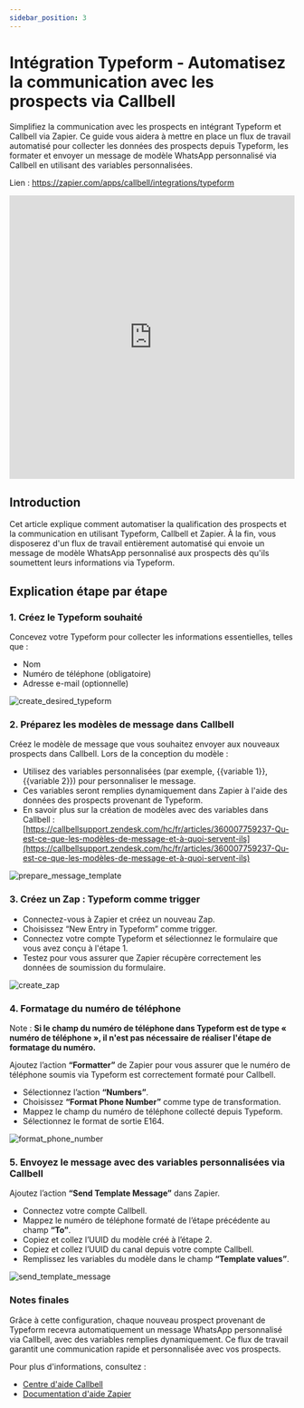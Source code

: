 ```yaml
---
sidebar_position: 3
---
```


# Intégration Typeform - Automatisez la communication avec les prospects via Callbell

Simplifiez la communication avec les prospects en intégrant Typeform et Callbell via Zapier. Ce guide vous aidera à mettre en place un flux de travail automatisé pour collecter les données des prospects depuis Typeform, les formater et envoyer un message de modèle WhatsApp personnalisé via Callbell en utilisant des variables personnalisées.

Lien : https://zapier.com/apps/callbell/integrations/typeform

<iframe width="100%" height="500" src="https://www.youtube.com/embed/ZzTXCJzE6hc?si=aMmE22BgyKkLoAfz" title="Intégration Typeform - Automatisez la communication avec les prospects via Callbell" frameborder="0" allow="accelerometer; autoplay; clipboard-write; encrypted-media; gyroscope; picture-in-picture; web-share" referrerpolicy="strict-origin-when-cross-origin" allowfullscreen></iframe>

## Introduction

Cet article explique comment automatiser la qualification des prospects et la communication en utilisant Typeform, Callbell et Zapier. À la fin, vous disposerez d'un flux de travail entièrement automatisé qui envoie un message de modèle WhatsApp personnalisé aux prospects dès qu'ils soumettent leurs informations via Typeform.

## Explication étape par étape

### 1. **Créez le Typeform souhaité**

Concevez votre Typeform pour collecter les informations essentielles, telles que :

- Nom
- Numéro de téléphone (obligatoire)
- Adresse e-mail (optionnelle)

![create_desired_typeform](../../assets/create_desired_typeform.png)

### 2. **Préparez les modèles de message dans Callbell**

Créez le modèle de message que vous souhaitez envoyer aux nouveaux prospects dans Callbell. Lors de la conception du modèle :

- Utilisez des variables personnalisées (par exemple, {{variable 1}}, {{variable 2}}) pour personnaliser le message.
- Ces variables seront remplies dynamiquement dans Zapier à l'aide des données des prospects provenant de Typeform.
- En savoir plus sur la création de modèles avec des variables dans Callbell : [https://callbellsupport.zendesk.com/hc/fr/articles/360007759237-Qu-est-ce-que-les-modèles-de-message-et-à-quoi-servent-ils](https://callbellsupport.zendesk.com/hc/fr/articles/360007759237-Qu-est-ce-que-les-modèles-de-message-et-à-quoi-servent-ils)

![prepare_message_template](../../assets/prepare_message_template.png)

### 3. **Créez un Zap : Typeform comme trigger**

- Connectez-vous à Zapier et créez un nouveau Zap.
- Choisissez “New Entry in Typeform” comme trigger.
- Connectez votre compte Typeform et sélectionnez le formulaire que vous avez conçu à l'étape 1.
- Testez pour vous assurer que Zapier récupère correctement les données de soumission du formulaire.

![create_zap](../../assets/create_zap.png)

### 4. **Formatage du numéro de téléphone**

Note : **Si le champ du numéro de téléphone dans Typeform est de type « numéro de téléphone », il n'est pas nécessaire de réaliser l'étape de formatage du numéro.**

Ajoutez l’action **“Formatter”** de Zapier pour vous assurer que le numéro de téléphone soumis via Typeform est correctement formaté pour Callbell.

- Sélectionnez l’action **“Numbers”**.
- Choisissez **“Format Phone Number”** comme type de transformation.
- Mappez le champ du numéro de téléphone collecté depuis Typeform.
- Sélectionnez le format de sortie E164.

![format_phone_number](../../assets/format_phone_number.png)

### 5. **Envoyez le message avec des variables personnalisées via Callbell**

Ajoutez l’action **“Send Template Message”** dans Zapier.

- Connectez votre compte Callbell.
- Mappez le numéro de téléphone formaté de l’étape précédente au champ **“To”**.
- Copiez et collez l’UUID du modèle créé à l’étape 2.
- Copiez et collez l’UUID du canal depuis votre compte Callbell.
- Remplissez les variables du modèle dans le champ **“Template values”**.

![send_template_message](../../assets/send_template_message.png)

### Notes finales

Grâce à cette configuration, chaque nouveau prospect provenant de Typeform recevra automatiquement un message WhatsApp personnalisé via Callbell, avec des variables remplies dynamiquement. Ce flux de travail garantit une communication rapide et personnalisée avec vos prospects.

Pour plus d'informations, consultez :

- [Centre d'aide Callbell](https://callbellsupport.zendesk.com/hc/fr)
- [Documentation d'aide Zapier](https://help.zapier.com/hc/en-us)
